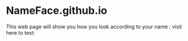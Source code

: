 # NameFace.github.io
This web page will show you how you look according to your name :
visit here to test:


